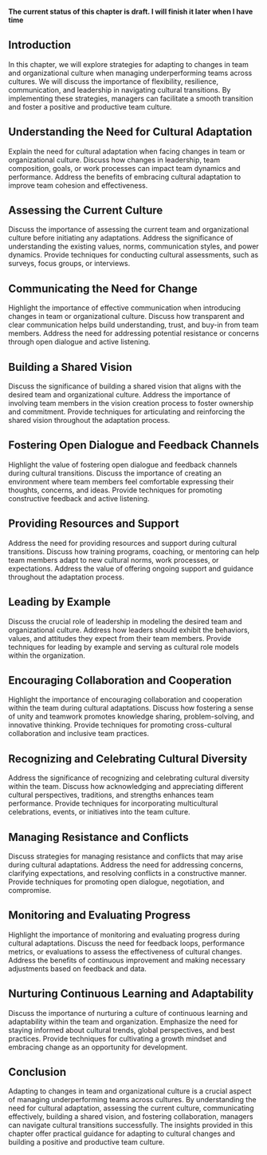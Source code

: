 **The current status of this chapter is draft. I will finish it later when I have time**

Introduction
------------

In this chapter, we will explore strategies for adapting to changes in team and organizational culture when managing underperforming teams across cultures. We will discuss the importance of flexibility, resilience, communication, and leadership in navigating cultural transitions. By implementing these strategies, managers can facilitate a smooth transition and foster a positive and productive team culture.

Understanding the Need for Cultural Adaptation
----------------------------------------------

Explain the need for cultural adaptation when facing changes in team or organizational culture. Discuss how changes in leadership, team composition, goals, or work processes can impact team dynamics and performance. Address the benefits of embracing cultural adaptation to improve team cohesion and effectiveness.

Assessing the Current Culture
-----------------------------

Discuss the importance of assessing the current team and organizational culture before initiating any adaptations. Address the significance of understanding the existing values, norms, communication styles, and power dynamics. Provide techniques for conducting cultural assessments, such as surveys, focus groups, or interviews.

Communicating the Need for Change
---------------------------------

Highlight the importance of effective communication when introducing changes in team or organizational culture. Discuss how transparent and clear communication helps build understanding, trust, and buy-in from team members. Address the need for addressing potential resistance or concerns through open dialogue and active listening.

Building a Shared Vision
------------------------

Discuss the significance of building a shared vision that aligns with the desired team and organizational culture. Address the importance of involving team members in the vision creation process to foster ownership and commitment. Provide techniques for articulating and reinforcing the shared vision throughout the adaptation process.

Fostering Open Dialogue and Feedback Channels
---------------------------------------------

Highlight the value of fostering open dialogue and feedback channels during cultural transitions. Discuss the importance of creating an environment where team members feel comfortable expressing their thoughts, concerns, and ideas. Provide techniques for promoting constructive feedback and active listening.

Providing Resources and Support
-------------------------------

Address the need for providing resources and support during cultural transitions. Discuss how training programs, coaching, or mentoring can help team members adapt to new cultural norms, work processes, or expectations. Address the value of offering ongoing support and guidance throughout the adaptation process.

Leading by Example
------------------

Discuss the crucial role of leadership in modeling the desired team and organizational culture. Address how leaders should exhibit the behaviors, values, and attitudes they expect from their team members. Provide techniques for leading by example and serving as cultural role models within the organization.

Encouraging Collaboration and Cooperation
-----------------------------------------

Highlight the importance of encouraging collaboration and cooperation within the team during cultural adaptations. Discuss how fostering a sense of unity and teamwork promotes knowledge sharing, problem-solving, and innovative thinking. Provide techniques for promoting cross-cultural collaboration and inclusive team practices.

Recognizing and Celebrating Cultural Diversity
----------------------------------------------

Address the significance of recognizing and celebrating cultural diversity within the team. Discuss how acknowledging and appreciating different cultural perspectives, traditions, and strengths enhances team performance. Provide techniques for incorporating multicultural celebrations, events, or initiatives into the team culture.

Managing Resistance and Conflicts
---------------------------------

Discuss strategies for managing resistance and conflicts that may arise during cultural adaptations. Address the need for addressing concerns, clarifying expectations, and resolving conflicts in a constructive manner. Provide techniques for promoting open dialogue, negotiation, and compromise.

Monitoring and Evaluating Progress
----------------------------------

Highlight the importance of monitoring and evaluating progress during cultural adaptations. Discuss the need for feedback loops, performance metrics, or evaluations to assess the effectiveness of cultural changes. Address the benefits of continuous improvement and making necessary adjustments based on feedback and data.

Nurturing Continuous Learning and Adaptability
----------------------------------------------

Discuss the importance of nurturing a culture of continuous learning and adaptability within the team and organization. Emphasize the need for staying informed about cultural trends, global perspectives, and best practices. Provide techniques for cultivating a growth mindset and embracing change as an opportunity for development.

Conclusion
----------

Adapting to changes in team and organizational culture is a crucial aspect of managing underperforming teams across cultures. By understanding the need for cultural adaptation, assessing the current culture, communicating effectively, building a shared vision, and fostering collaboration, managers can navigate cultural transitions successfully. The insights provided in this chapter offer practical guidance for adapting to cultural changes and building a positive and productive team culture.
